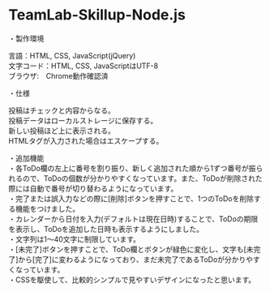 # TeamLab-Skillup-Node.js

・製作環境  
    
言語：HTML, CSS, JavaScript(jQuery)  
文字コード：HTML, CSS, JavaScriptはUTF-8  
ブラウザ:　Chrome動作確認済  
  
・仕様  
  
投稿はチェックと内容からなる。  
投稿データはローカルストレージに保存する。  
新しい投稿ほど上に表示される。  
HTMLタグが入力された場合はエスケープする。  
  
・追加機能  
・各ToDo欄の左上に番号を割り振り、新しく追加された順から1ずつ番号が振られるので、ToDoの個数が分かりやすくなっています。また、ToDoが削除された際には自動で番号が切り替わるようになっています。  
・完了または誤入力などの際に[削除]ボタンを押すことで、1つのToDoを削除する機能をつけました。  
・カレンダーから日付を入力(デフォルトは現在日時)することで、ToDoの期限を表示し、ToDoを追加した日時も表示するようにしました。  
・文字列は1～40文字に制限しています。  
・[未完了]ボタンを押すことで、ToDo欄とボタンが緑色に変化し、文字も[未完了]から[完了]に変わるようになっており、まだ未完了であるToDoが分かりやすくなっています。  
・CSSを駆使して、比較的シンプルで見やすいデザインになったと思います。  
